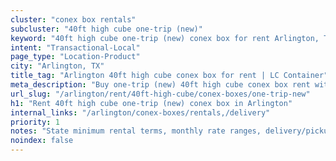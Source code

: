 ```yaml
---
cluster: "conex box rentals"
subcluster: "40ft high cube one-trip (new)"
keyword: "40ft high cube one-trip (new) conex box for rent Arlington, TX"
intent: "Transactional-Local"
page_type: "Location-Product"
city: "Arlington, TX"
title_tag: "Arlington 40ft high cube conex box for rent | LC Container"
meta_description: "Buy one-trip (new) 40ft high cube conex box rent with local delivery in Arlington, TX. LC Container — local Since 2003. Request a fast quote today."
url_slug: "/arlington/rent/40ft-high-cube/conex-boxes/one-trip-new"
h1: "Rent 40ft high cube one-trip (new) conex box in Arlington"
internal_links: "/arlington/conex-boxes/rentals,/delivery"
priority: 1
notes: "State minimum rental terms, monthly rate ranges, delivery/pickup fees, service area."
noindex: false
---
```


<!-- TODO: Add unique city/inventory copy, images, and internal links here. -->
